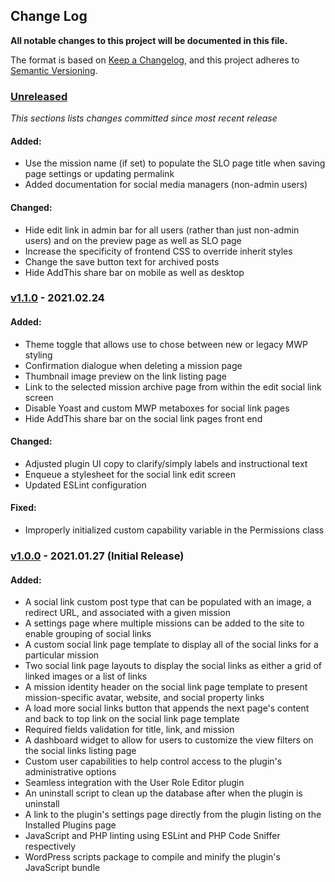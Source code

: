 ## Change Log

**All notable changes to this project will be documented in this file.**

The format is based on [Keep a Changelog](https://keepachangelog.com/en/1.0.0/), and this project adheres to [Semantic Versioning](https://semver.org/spec/v2.0.0.html).

### [Unreleased](https://github.com/IIP-Design/social-link-optimizer/compare/v1.0.0...HEAD)

_This sections lists changes committed since most recent release_

#### Added:

- Use the mission name (if set) to populate the SLO page title when saving page settings or updating permalink
- Added documentation for social media managers (non-admin users)

#### Changed:

- Hide edit link in admin bar for all users (rather than just non-admin users) and on the preview page as well as SLO page
- Increase the specificity of frontend CSS to override inherit styles
- Change the save button text for archived posts
- Hide AddThis share bar on mobile as well as desktop

### [v1.1.0](https://github.com/IIP-Design/social-link-optimizer/compare/v1.0.0...v1.1.0) - 2021.02.24

#### Added:

- Theme toggle that allows use to chose between new or legacy MWP styling
- Confirmation dialogue when deleting a mission page
- Thumbnail image preview on the link listing page
- Link to the selected mission archive page from within the edit social link screen
- Disable Yoast and custom MWP metaboxes for social link pages
- Hide AddThis share bar on the social link pages front end

#### Changed:

- Adjusted plugin UI copy to clarify/simply labels and instructional text
- Enqueue a stylesheet for the social link edit screen
- Updated ESLint configuration

#### Fixed:

- Improperly initialized custom capability variable in the Permissions class

### [v1.0.0](https://github.com/IIP-Design/social-link-optimizer/releases/tag/v1.0.0) - 2021.01.27 (Initial Release)

#### Added:

- A social link custom post type that can be populated with an image, a redirect URL, and associated with a given mission
- A settings page where multiple missions can be added to the site to enable grouping of social links
- A custom social link page template to display all of the social links for a particular mission
- Two social link page layouts to display the social links as either a grid of linked images or a list of links
- A mission identity header on the social link page template to present mission-specific avatar, website, and social property links
- A load more social links button that appends the next page's content and back to top link on the social link page template
- Required fields validation for title, link, and mission
- A dashboard widget to allow for users to customize the view filters on the social links listing page
- Custom user capabilities to help control access to the plugin's administrative options
- Seamless integration with the User Role Editor plugin
- An uninstall script to clean up the database after when the plugin is uninstall
- A link to the plugin's settings page directly from the plugin listing on the Installed Plugins page
- JavaScript and PHP linting using ESLint and PHP Code Sniffer respectively
- WordPress scripts package to compile and minify the plugin's JavaScript bundle
